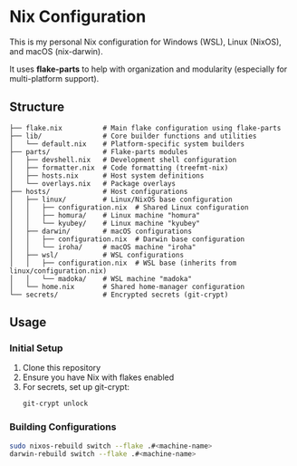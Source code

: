# Nix Configuration

This is my personal Nix configuration for Windows (WSL), Linux (NixOS), and macOS (nix-darwin).

It uses **flake-parts** to help with organization and modularity (especially for multi-platform support).

## Structure

```
├── flake.nix          # Main flake configuration using flake-parts
├── lib/               # Core builder functions and utilities
│   └── default.nix    # Platform-specific system builders
├── parts/             # Flake-parts modules
│   ├── devshell.nix   # Development shell configuration
│   ├── formatter.nix  # Code formatting (treefmt-nix)
│   ├── hosts.nix      # Host system definitions
│   └── overlays.nix   # Package overlays
├── hosts/             # Host configurations
│   ├── linux/         # Linux/NixOS base configuration
│   │   ├── configuration.nix  # Shared Linux configuration
│   │   ├── homura/    # Linux machine "homura"
│   │   └── kyubey/    # Linux machine "kyubey"
│   ├── darwin/        # macOS configurations
│   │   ├── configuration.nix  # Darwin base configuration
│   │   └── iroha/     # macOS machine "iroha"
│   ├── wsl/           # WSL configurations
│   │   ├── configuration.nix  # WSL base (inherits from linux/configuration.nix)
│   │   └── madoka/    # WSL machine "madoka"
│   └── home.nix       # Shared home-manager configuration
└── secrets/           # Encrypted secrets (git-crypt)
```

## Usage

### Initial Setup

1. Clone this repository
2. Ensure you have Nix with flakes enabled
3. For secrets, set up git-crypt:
   ```bash
   git-crypt unlock
   ```

### Building Configurations

```bash
sudo nixos-rebuild switch --flake .#<machine-name>
darwin-rebuild switch --flake .#<machine-name>
```
